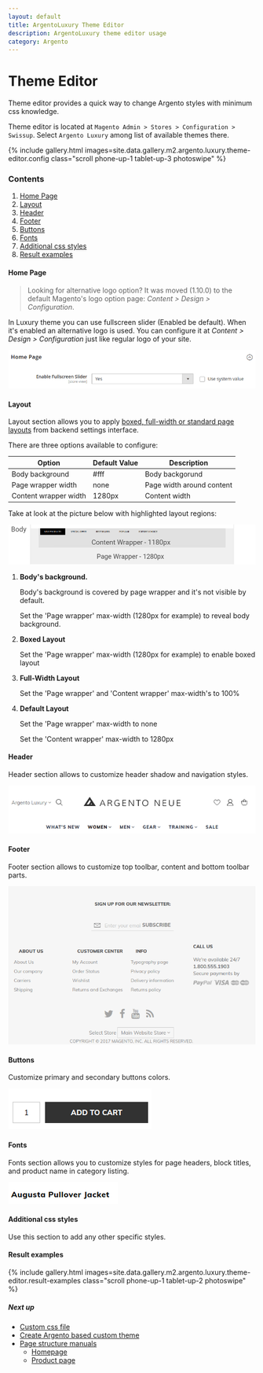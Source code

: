 ```yaml
---
layout: default
title: ArgentoLuxury Theme Editor
description: ArgentoLuxury theme editor usage
category: Argento
---
```


# Theme Editor

Theme editor provides a quick way to change Argento styles with minimum css
knowledge.

Theme editor is located at
`Magento Admin > Stores > Configuration > Swissup`. Select `Argento Luxury` among list of available themes there.

{% include gallery.html images=site.data.gallery.m2.argento.luxury.theme-editor.config class="scroll phone-up-1 tablet-up-3 photoswipe" %}

### Contents

 1. [Home Page](#home-page)
 2. [Layout](#layout)
 3. [Header](#header)
 4. [Footer](#footer)
 5. [Buttons](#buttons)
 6. [Fonts](#fonts)
 7. [Additional css styles](#additional-css-styles)
 8. [Result examples](#result-examples)

#### Home Page

> Looking for alternative logo option? It was moved (1.10.0) to the default
> Magento's logo option page: _Content > Design > Configuration_.

In Luxury theme you can use fullscreen slider (Enabled be default). When it's
enabled an alternative logo is used. You can configure it at _Content > Design > Configuration_
just like regular logo of your site.

![Argento Luxury Home Page](/images/m2/argento/luxury/theme-editor/home-page.png)

#### Layout

Layout section allows you to apply
[boxed, full-width or standard page layouts](/m2/argento/customization/boxed-full-width-and-standard-layout-types/)
from backend settings interface.

There are three options available to configure:

Option | Default Value | Description
-------|---------------|------------
Body background | #fff | Body backgorund
Page wrapper width | none | Page width around content
Content wrapper width | 1280px | Content width

Take at look at the picture below with highlighted layout regions:

![Argento Layout Structure](/images/m2/argento/pure2/theme-editor/layout.png)

 1. **Body's background.**

    Body's background is covered by page wrapper and it's not visible by default.

    Set the 'Page wrapper' max-width (1280px for example) to reveal body background.

 2. **Boxed Layout**

    Set the 'Page wrapper' max-width (1280px for example) to enable boxed layout

 3. **Full-Width Layout**

    Set the 'Page wrapper' and 'Content wrapper' max-width's to 100%

 4. **Default Layout**

    Set the 'Page wrapper' max-width to none

    Set the 'Content wrapper' max-width to 1280px

#### Header

Header section allows to customize header shadow and navigation styles.

![Argento Luxury Header](/images/m2/argento/luxury/theme-editor/header.png)

#### Footer

Footer section allows to customize top toolbar, content and bottom toolbar parts.

![Argento Luxury Footer](/images/m2/argento/luxury/theme-editor/footer.png)

#### Buttons

Customize primary and secondary buttons colors.

![Primary button](/images/m2/argento/luxury/theme-editor/button.png)

#### Fonts

Fonts section allows you to customize styles for page headers, block titles,
and product name in category listing.

![Product name font](/images/m2/argento/luxury/theme-editor/fonts.png)

#### Additional css styles

Use this section to add any other specific styles.

#### Result examples

{% include gallery.html images=site.data.gallery.m2.argento.luxury.theme-editor.result-examples class="scroll phone-up-1 tablet-up-2 photoswipe" %}

##### Next up

 -  [Custom css file](/m2/argento/customization/custom-css/)
 -  [Create Argento based custom theme](/m2/argento/customization/custom-theme/)
 -  [Page structure manuals](/m2/argento/luxury/page-structure/)
    -  [Homepage](/m2/argento/luxury/page-structure/homepage/)
    -  [Product page](/m2/argento/luxury/page-structure/product-page/)
